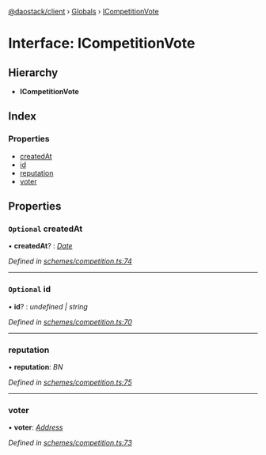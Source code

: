 [@daostack/client](../README.md) › [Globals](../globals.md) › [ICompetitionVote](icompetitionvote.md)

# Interface: ICompetitionVote

## Hierarchy

* **ICompetitionVote**

## Index

### Properties

* [createdAt](icompetitionvote.md#optional-createdat)
* [id](icompetitionvote.md#optional-id)
* [reputation](icompetitionvote.md#reputation)
* [voter](icompetitionvote.md#voter)

## Properties

### `Optional` createdAt

• **createdAt**? : *[Date](../globals.md#date)*

*Defined in [schemes/competition.ts:74](https://github.com/daostack/client/blob/84a7af3/src/schemes/competition.ts#L74)*

___

### `Optional` id

• **id**? : *undefined | string*

*Defined in [schemes/competition.ts:70](https://github.com/daostack/client/blob/84a7af3/src/schemes/competition.ts#L70)*

___

###  reputation

• **reputation**: *BN*

*Defined in [schemes/competition.ts:75](https://github.com/daostack/client/blob/84a7af3/src/schemes/competition.ts#L75)*

___

###  voter

• **voter**: *[Address](../globals.md#address)*

*Defined in [schemes/competition.ts:73](https://github.com/daostack/client/blob/84a7af3/src/schemes/competition.ts#L73)*
